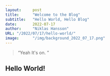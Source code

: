 ```yaml
---
layout:     post 
title:      "Welcome to the Blog"
subtitle:   "Hello World, Hello Blog"
date:       2022-07-17
author:     "Niklas Hansson"
URL: "/2022/07/17/hello-world/"
image:      "/img/background_2022_07_17.png"
---
```


> “Yeah It's on. ”


## Hello World!